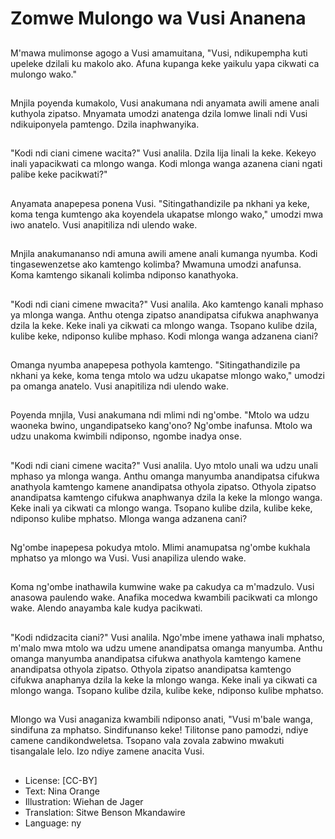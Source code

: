 # Zomwe Mulongo wa Vusi Ananena

##
M'mawa mulimonse agogo a Vusi amamuitana, "Vusi, ndikupempha kuti upeleke dzilali ku makolo ako. Afuna kupanga keke yaikulu yapa cikwati ca mulongo wako."

##
Mnjila poyenda kumakolo, Vusi anakumana ndi anyamata awili amene anali kuthyola zipatso. Mnyamata umodzi anatenga dzila lomwe linali ndi Vusi ndikuiponyela pamtengo. Dzila inaphwanyika.

##
"Kodi ndi ciani cimene wacita?" Vusi analila. Dzila lija linali la keke. Kekeyo inali yapacikwati ca mlongo wanga. Kodi mlonga wanga azanena ciani ngati palibe keke pacikwati?"

##
Anyamata anapepesa ponena Vusi. "Sitingathandizile pa nkhani ya keke, koma tenga kumtengo aka koyendela ukapatse mlongo wako," umodzi mwa iwo anatelo. Vusi anapitiliza ndi ulendo wake.

##
Mnjila anakumananso ndi amuna awili amene anali kumanga nyumba. Kodi tingasewenzetse ako kamtengo kolimba? Mwamuna umodzi anafunsa. Koma kamtengo sikanali kolimba ndiponso kanathyoka.

##
"Kodi ndi ciani cimene mwacita?" Vusi analila. Ako kamtengo kanali mphaso ya mlonga wanga. Anthu otenga zipatso anandipatsa cifukwa anaphwanya dzila la keke. Keke inali ya cikwati ca mlongo wanga. Tsopano kulibe dzila, kulibe keke, ndiponso kulibe mphaso. Kodi mlonga wanga adzanena ciani?

##
Omanga nyumba anapepesa pothyola kamtengo. "Sitingathandizile pa nkhani ya keke, koma tenga mtolo wa udzu ukapatse mlongo wako," umodzi pa omanga anatelo. Vusi anapitiliza ndi ulendo wake.

##
Poyenda mnjila, Vusi anakumana ndi mlimi ndi ng'ombe. "Mtolo wa udzu waoneka bwino, ungandipatseko kang'ono? Ng'ombe inafunsa. Mtolo wa udzu unakoma kwimbili ndiponso, ngombe inadya onse.

##
"Kodi ndi ciani cimene wacita?" Vusi analila. Uyo mtolo unali wa udzu unali mphaso ya mlonga wanga. Anthu omanga manyumba anandipatsa cifukwa anathyola kamtengo kamene anandipatsa othyola zipatso. Othyola zipatso anandipatsa kamtengo cifukwa anaphwanya dzila la keke la mlongo wanga. Keke inali ya cikwati ca mlongo wanga. Tsopano kulibe dzila, kulibe keke, ndiponso kulibe mphatso. Mlonga wanga adzanena cani?

##
Ng'ombe inapepesa pokudya mtolo. Mlimi anamupatsa ng'ombe kukhala mphatso ya mlongo wa Vusi. Vusi anapiliza ulendo wake.

##
Koma ng'ombe inathawila kumwine wake pa cakudya ca m'madzulo. Vusi anasowa paulendo wake. Anafika mocedwa kwambili pacikwati ca mlongo wake. Alendo anayamba kale kudya pacikwati.

##
"Kodi ndidzacita ciani?" Vusi analila. Ngo'mbe imene yathawa inali mphatso, m'malo mwa mtolo wa udzu umene anandipatsa omanga manyumba. Anthu omanga manyumba anandipatsa cifukwa anathyola kamtengo kamene anandipatsa othyola zipatso. Othyola zipatso anandipatsa kamtengo cifukwa anaphanya dzila la keke la mlongo wanga. Keke inali ya cikwati ca mlongo wanga. Tsopano kulibe dzila, kulibe keke, ndiponso kulibe mphatso.

##
Mlongo wa Vusi anaganiza kwambili ndiponso anati, "Vusi m'bale wanga, sindifuna za mphatso. Sindifunanso keke! Tilitonse pano pamodzi, ndiye camene candikondweletsa. Tsopano vala zovala zabwino mwakuti tisangalale lelo. Izo ndiye zamene anacita Vusi.

##
* License: [CC-BY]
* Text: Nina Orange
* Illustration: Wiehan de Jager
* Translation: Sitwe Benson Mkandawire
* Language: ny
